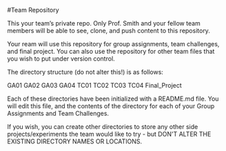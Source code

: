 #Team Repository

This your team’s private repo. Only Prof. Smith and your fellow team members will be able to see, clone, and push content to this repository.

Your ream will use this repository for group assignments, team challenges, and final project. You can also use the repository for other team files that you wish to put under version control.

The directory structure (do not alter this!) is as follows:

GA01
GA02
GA03
GA04
TC01
TC02
TC03
TC04
Final_Project

Each of these directories have been initialized with a README.md file. You will edit this file, and the contents of the directory for each of your Group Assignments and Team Challenges.

If you wish, you can create other directories to store any other side projects/experiments the team would like to try - but DON'T ALTER THE EXISTING DIRECTORY NAMES OR LOCATIONS.
